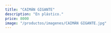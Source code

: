 ```yaml
---
title: "CAIMÁN GIGANTE"
description: "En plástico."
price: 8000
image: "/productos/imagenes/CAIMÁN GIGANTE.jpg"
---
```


